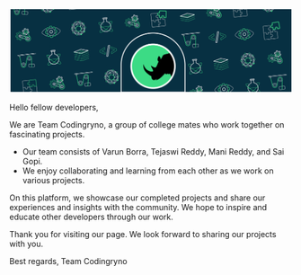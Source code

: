 [![MasterHead](https://github.com/codingryno/codingryno/blob/main/banner.png?raw=true)](https://rishavchanda.io)


Hello fellow developers,

We are Team Codingryno, a group of college mates who work together on fascinating projects. 
- Our team consists of Varun Borra, Tejaswi Reddy, Mani Reddy, and Sai Gopi. 
- We enjoy collaborating and learning from each other as we work on various projects.

On this platform, we showcase our completed projects and share our experiences and insights with the community.
We hope to inspire and educate other developers through our work.

Thank you for visiting our page. We look forward to sharing our projects with you.

Best regards,
Team Codingryno
